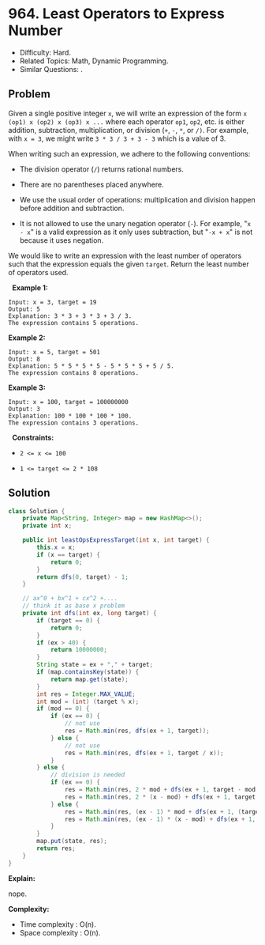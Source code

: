 # 964. Least Operators to Express Number

- Difficulty: Hard.
- Related Topics: Math, Dynamic Programming.
- Similar Questions: .

## Problem

Given a single positive integer ```x```, we will write an expression of the form ```x (op1) x (op2) x (op3) x ...``` where each operator ```op1```, ```op2```, etc. is either addition, subtraction, multiplication, or division (```+```, ```-```, ```*```, or ```/)```. For example, with ```x = 3```, we might write ```3 * 3 / 3 + 3 - 3``` which is a value of 3.

When writing such an expression, we adhere to the following conventions:


	
- The division operator (```/```) returns rational numbers.
	
- There are no parentheses placed anywhere.
	
- We use the usual order of operations: multiplication and division happen before addition and subtraction.
	
- It is not allowed to use the unary negation operator (```-```). For example, "```x - x```" is a valid expression as it only uses subtraction, but "```-x + x```" is not because it uses negation.


We would like to write an expression with the least number of operators such that the expression equals the given ```target```. Return the least number of operators used.

 
**Example 1:**

```
Input: x = 3, target = 19
Output: 5
Explanation: 3 * 3 + 3 * 3 + 3 / 3.
The expression contains 5 operations.
```

**Example 2:**

```
Input: x = 5, target = 501
Output: 8
Explanation: 5 * 5 * 5 * 5 - 5 * 5 * 5 + 5 / 5.
The expression contains 8 operations.
```

**Example 3:**

```
Input: x = 100, target = 100000000
Output: 3
Explanation: 100 * 100 * 100 * 100.
The expression contains 3 operations.
```

 
**Constraints:**


	
- ```2 <= x <= 100```
	
- ```1 <= target <= 2 * 108```



## Solution

```java
class Solution {
    private Map<String, Integer> map = new HashMap<>();
    private int x;

    public int leastOpsExpressTarget(int x, int target) {
        this.x = x;
        if (x == target) {
            return 0;
        }
        return dfs(0, target) - 1;
    }

    // ax^0 + bx^1 + cx^2 +....
    // think it as base x problem
    private int dfs(int ex, long target) {
        if (target == 0) {
            return 0;
        }
        if (ex > 40) {
            return 10000000;
        }
        String state = ex + "," + target;
        if (map.containsKey(state)) {
            return map.get(state);
        }
        int res = Integer.MAX_VALUE;
        int mod = (int) (target % x);
        if (mod == 0) {
            if (ex == 0) {
                // not use
                res = Math.min(res, dfs(ex + 1, target));
            } else {
                // not use
                res = Math.min(res, dfs(ex + 1, target / x));
            }
        } else {
            // division is needed
            if (ex == 0) {
                res = Math.min(res, 2 * mod + dfs(ex + 1, target - mod));
                res = Math.min(res, 2 * (x - mod) + dfs(ex + 1, target - mod + x));
            } else {
                res = Math.min(res, (ex - 1) * mod + dfs(ex + 1, (target - mod) / x));
                res = Math.min(res, (ex - 1) * (x - mod) + dfs(ex + 1, (target - mod + x) / x));
            }
        }
        map.put(state, res);
        return res;
    }
}
```

**Explain:**

nope.

**Complexity:**

* Time complexity : O(n).
* Space complexity : O(n).
